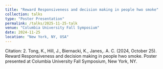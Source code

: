 ```yaml
---
title: "Reward Responsiveness and decision making in people hwo smoke"
collection: talks
type: "Poster Presentation"
permalink: /talks/2025-11-25-talk
venue: "Columbia University Fall Symposium"
date: 2024-11-25
location: "New York, NY, USA"
---
```


Citation: 2.	Tong, K., Hill, J., Biernacki, K., Janes,. A. C. (2024, October 25). Reward Responsiveness and decision making in people hwo smoke. Poster presented at Columbia University Fall Symposium, New York, NY.
